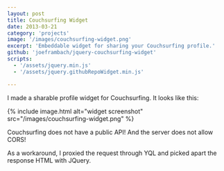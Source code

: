 ```yaml
---
layout: post
title: Couchsurfing Widget
date: 2013-03-21
category: 'projects'
image: '/images/couchsurfing-widget.png'
excerpt: 'Embeddable widget for sharing your Couchsurfing profile.'
github: 'joeframbach/jquery-couchsurfing-widget'
scripts:
  - '/assets/jquery.min.js'
  - '/assets/jquery.githubRepoWidget.min.js'

---
```

I made a sharable profile widget for Couchsurfing. It looks like this:

{% include image.html alt="widget screenshot" src="/images/couchsurfing-widget.png" %}

Couchsurfing does not have a public API! And the server does not allow CORS!

As a workaround, I proxied the request through YQL and picked apart the response HTML with JQuery.
